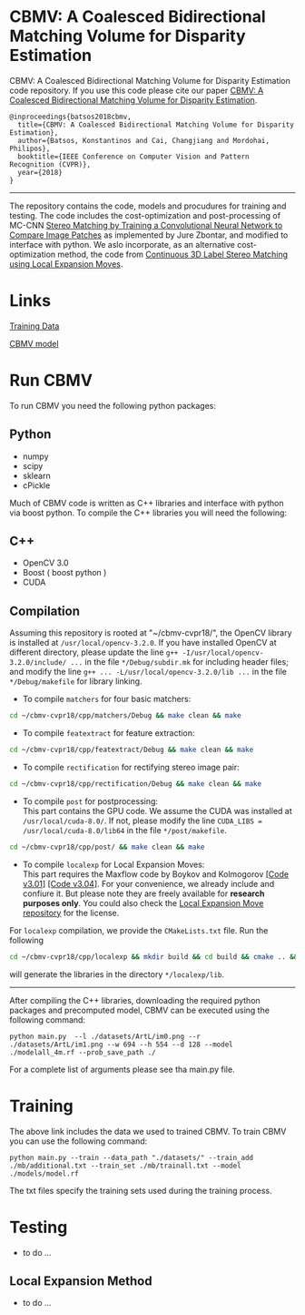 # CBMV: A Coalesced Bidirectional Matching Volume for Disparity Estimation
CBMV: A Coalesced Bidirectional Matching Volume for Disparity Estimation code repository. If you use this code please cite our paper [CBMV: A Coalesced Bidirectional Matching Volume for Disparity Estimation](http://openaccess.thecvf.com/content_cvpr_2018/CameraReady/0598.pdf).

```
@inproceedings{batsos2018cbmv,
  title={CBMV: A Coalesced Bidirectional Matching Volume for Disparity Estimation},
  author={Batsos, Konstantinos and Cai, Changjiang and Mordohai, Philipos},
  booktitle={IEEE Conference on Computer Vision and Pattern Recognition (CVPR)},
  year={2018}
}
```

---

The repository contains the code, models and procudures for training and testing.
The code includes the cost-optimization and post-processing of 
MC-CNN [Stereo Matching by Training a Convolutional Neural Network to Compare Image Patches](https://arxiv.org/abs/1510.05970) 
as implemented by Jure Zbontar, and modified to interface with python. We aslo incorporate, as an alternative cost-optimization method, 
the code from [Continuous 3D Label Stereo Matching using Local Expansion Moves](https://arxiv.org/pdf/1603.08328.pdf).

# Links

[Training Data](https://drive.google.com/file/d/1RKIhAT5mc9kyWFg9Trg0Ze4qZMzUnbPU/view?usp=sharing)

[CBMV model](https://drive.google.com/file/d/1mjz-Rttdf99BZxne5EFziY5HwB10QPPF/view?usp=sharing)


# Run CBMV

To run CBMV you need the following python packages:

## Python

- numpy
- scipy
- sklearn
- cPickle 

Much of CBMV code is written as C++ libraries and interface with python via boost python. To compile the C++ libraries you will need the following:

## C++

- OpenCV 3.0
- Boost ( boost python )
- CUDA

## Compilation

Assuming this repository is rooted at "~/cbmv-cvpr18/", the OpenCV library is installed at `/usr/local/opencv-3.2.0`. 
If you have installed OpenCV at different directory, please update the line `g++ -I/usr/local/opencv-3.2.0/include/ ...` 
in the file `*/Debug/subdir.mk` for including header files; and modify the line `g++ ... -L/usr/local/opencv-3.2.0/lib ...` 
in the file `*/Debug/makefile` for library linking.

- To compile `matchers` for four basic matchers:
```bash
cd ~/cbmv-cvpr18/cpp/matchers/Debug && make clean && make
```

- To compile `featextract` for feature extraction:
```bash
cd ~/cbmv-cvpr18/cpp/featextract/Debug && make clean && make
```

- To compile `rectification` for rectifying stereo image pair:
```bash
cd ~/cbmv-cvpr18/cpp/rectification/Debug && make clean && make
```

- To compile `post` for postprocessing:  
This part contains the GPU code. We assume the CUDA was installed at `/usr/local/cuda-8.0/`. If not, please modify 
the line `CUDA_LIBS = /usr/local/cuda-8.0/lib64` in the file `*/post/makefile`.

```bash
cd ~/cbmv-cvpr18/cpp/post/ && make clean && make
```

- To compile `localexp` for Local Expansion Moves:  
This part requires the Maxflow code by Boykov and Kolmogorov 
[[Code v3.01]](http://vision.csd.uwo.ca/code) [[Code v3.04]](http://pub.ist.ac.at/~vnk/software.html).
For your convenience, we already include and confiure it. But please note they are freely available for **research purposes only**. You could also check 
the [Local Expansion Move repository](https://github.com/t-taniai/LocalExpStereo) for the license. 

For `localexp` compilation, we provide the `CMakeLists.txt` file. Run the following

```bash
cd ~/cbmv-cvpr18/cpp/localexp && mkdir build && cd build && cmake .. && make
```
will generate the libraries in the directory `*/localexp/lib`.

---

After compiling the C++ libraries, downloading the required python packages and precomputed model, CBMV can be executed using the following command:

```
python main.py  --l ./datasets/ArtL/im0.png --r ./datasets/ArtL/im1.png --w 694 --h 554 --d 128 --model ./modelall_4m.rf --prob_save_path ./
```

For a complete list of arguments please see tha main.py file. 


# Training 

 The above link includes the data we used to trained CBMV. To train CBMV you can use the following command:

```
python main.py --train --data_path "./datasets/" --train_add ./mb/additional.txt --train_set ./mb/trainall.txt --model ./models/model.rf
```
The txt files specify the training sets used during the training process. 


# Testing
- to do ...

## Local Expansion Method
- to do ...
